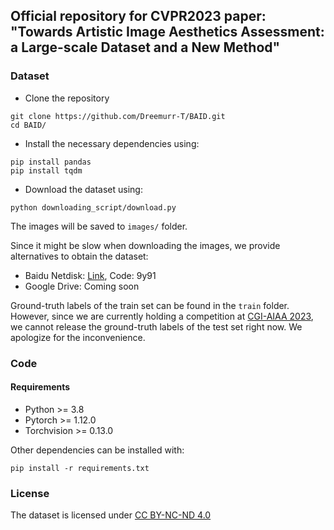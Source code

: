 ## Official repository for CVPR2023 paper: "Towards Artistic Image Aesthetics Assessment: a Large-scale Dataset and a New Method"

### Dataset

- Clone the repository
```
git clone https://github.com/Dreemurr-T/BAID.git
cd BAID/
```

- Install the necessary dependencies using:
```
pip install pandas
pip install tqdm
```
- Download the dataset using:
```
python downloading_script/download.py
```
The images will be saved to `images/` folder.

Since it might be slow when downloading the images, we provide alternatives to obtain the dataset:

- Baidu Netdisk: [Link](https://pan.baidu.com/s/19pxr19neJ6Pmd0B6A_u55Q), Code: 9y91
- Google Drive: Coming soon

Ground-truth labels of the train set can be found in the `train` folder. However, since we are currently holding a competition at [CGI-AIAA 2023](https://codalab.lisn.upsaclay.fr/competitions/12790), we cannot release the ground-truth labels of the test set right now. We apologize for the inconvenience. 

### Code
#### Requirements

- Python >= 3.8
- Pytorch >= 1.12.0
- Torchvision >= 0.13.0

Other dependencies can be installed with:
```
pip install -r requirements.txt
```



### License
The dataset is licensed under [CC BY-NC-ND 4.0](https://creativecommons.org/licenses/by-nc-nd/4.0/)